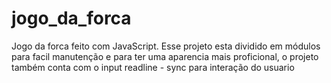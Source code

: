 # jogo_da_forca
Jogo da forca feito com JavaScript. Esse projeto esta dividido em módulos para facil manutenção e para ter uma aparencia mais proficional, o projeto também conta com o input  readline - sync para interação do usuario
